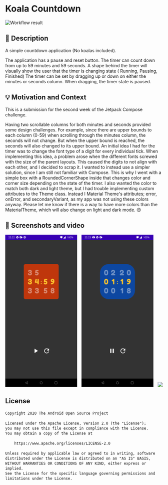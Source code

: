 # Koala Countdown

<!--- Replace <OWNER> with your Github Username and <REPOSITORY> with the name of your repository. -->
<!--- You can find both of these in the url bar when you open your repository in github. -->
![Workflow result](https://github.com/naxx1000/koala_countdown/workflows/Check/badge.svg)

## :scroll: Description

A simple countdown application (No koalas included).

The application has a pause and reset button. The timer can count down from up to 59 minutes and 59
seconds. A shape behind the timer will visually show the user that the timer is changing state (
Running, Pausing, Finished) The timer can be set by dragging up or down on either the minutes or
seconds column. When dragging, the timer state is paused.

## :bulb: Motivation and Context

This is a submission for the second week of the Jetpack Compose challenge.

Having two scrollable columns for both minutes and seconds provided some design challenges. For
example, since there are upper bounds to each column (0-59) when scrolling through the minutes
column, the seconds will not change. But when the upper bound is reached, the seconds will also
changed to its upper bound. An initial idea I had for the timer was to change the font type of a
digit for every individual tick. When implementing this idea, a problem arose when the different
fonts screwed with the size of the parent layouts. This caused the digits to not align with each
other, and I decided to scrap it. I wanted to instead use a simpler solution, since I am still not
familiar with Compose. This is why I went with a simple box with a RoundedCornerShape inside that
changes color and corner size depending on the state of the timer. I also wanted the color to match
both dark and light theme, but I had trouble implementing custom attributes to the Theme class.
Instead I Material Theme's attributes; error, onError, and secondaryVariant, as my app was not using
these colors anyway. Please let me know if there is a way to have more colors than the
MaterialTheme, which will also change on light and dark mode. 😊</div>

## :camera_flash: Screenshots and video

<img src="/results/screenshot_1.png" width="230">&emsp;<img src="/results/screenshot_2.png" width="230">&emsp;<img src="/results/video_1.gif" width="230">

## License

```
Copyright 2020 The Android Open Source Project

Licensed under the Apache License, Version 2.0 (the "License");
you may not use this file except in compliance with the License.
You may obtain a copy of the License at

    https://www.apache.org/licenses/LICENSE-2.0

Unless required by applicable law or agreed to in writing, software
distributed under the License is distributed on an "AS IS" BASIS,
WITHOUT WARRANTIES OR CONDITIONS OF ANY KIND, either express or implied.
See the License for the specific language governing permissions and
limitations under the License.
```
